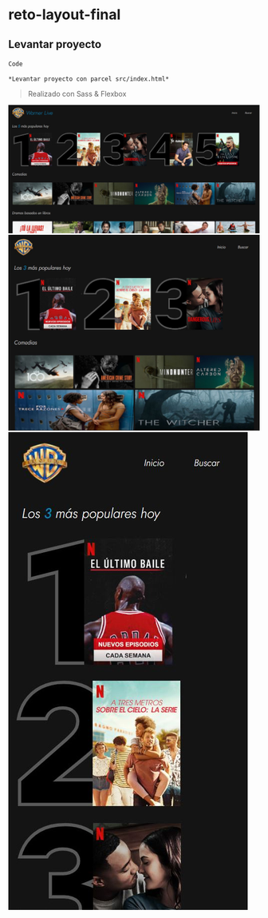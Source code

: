 # reto-layout-final

## Levantar proyecto
`Code`

```
*Levantar proyecto con parcel src/index.html*

```

> Realizado con Sass & Flexbox

![GitHub Logo](https://github.com/dhren2019/reto-layout-final/blob/main/Captura1.JPG)
![GitHub Logo](https://github.com/dhren2019/reto-layout-final/blob/main/Captura2.JPG)
![GitHub Logo](https://github.com/dhren2019/reto-layout-final/blob/main/Captura3.JPG)
